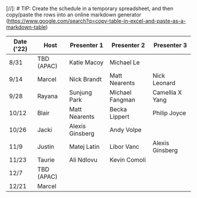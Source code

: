 [//]: # TIP: Create the schedule in a temporary spreadsheet, and then copy/paste the rows into an online markdown generator (https://www.google.com/search?q=copy-table-in-excel-and-paste-as-a-markdown-table)

| Date ('22) | Host          | Presenter 1     | Presenter 2     | Presenter 3      | 
| ---------- | ------------- | --------------- | --------------- | ---------------- | 
| 8/31       | TBD (APAC)    | Katie Macoy     | Michael Le      |                  | 
| 9/14       | Marcel        | Nick Brandt     | Matt Nearents   | Nick Leonard     | 
| 9/28       | Rayana        | Sunjung Park    | Michael Fangman | Camellia X Yang  | 
| 10/12      | Blair         | Matt Nearents   | Becka Lippert   | Philip Joyce     | 
| 10/26      | Jacki         | Alexis Ginsberg | Andy Volpe      |                  | 
| 11/9       | Justin        | Matej Latin     | Libor Vanc      | Alexis Ginsberg  | 
| 11/23      | Taurie        | Ali Ndlovu      | Kevin Comoli    |                  | 
| 12/7       | TBD (APAC)    |                 |                 |                  | 
| 12/21      | Marcel        |                 |                 |                  | 

